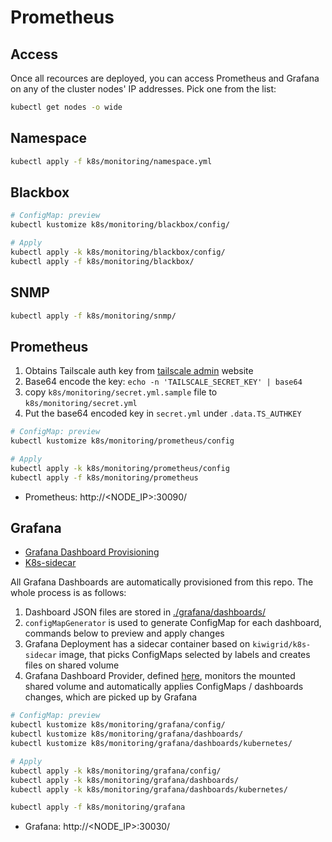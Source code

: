 # Prometheus

## Access

Once all recources are deployed, you can access Prometheus and Grafana on any of the cluster nodes' IP addresses. Pick one from the list:

```bash
kubectl get nodes -o wide
```

## Namespace

```bash
kubectl apply -f k8s/monitoring/namespace.yml
```

## Blackbox

```bash
# ConfigMap: preview
kubectl kustomize k8s/monitoring/blackbox/config/

# Apply
kubectl apply -k k8s/monitoring/blackbox/config/
kubectl apply -f k8s/monitoring/blackbox/
```

## SNMP

```bash
kubectl apply -f k8s/monitoring/snmp/
```

## Prometheus

1. Obtains Tailscale auth key from [tailscale admin](https://login.tailscale.com/admin/settings/keys) website
1. Base64 encode the key: `echo -n 'TAILSCALE_SECRET_KEY' | base64`
1. copy `k8s/monitoring/secret.yml.sample` file to `k8s/monitoring/secret.yml`
1. Put the base64 encoded key in `secret.yml` under `.data.TS_AUTHKEY`

```bash
# ConfigMap: preview
kubectl kustomize k8s/monitoring/prometheus/config

# Apply
kubectl apply -k k8s/monitoring/prometheus/config
kubectl apply -f k8s/monitoring/prometheus
```

* Prometheus: http://<NODE_IP>:30090/

## Grafana

* [Grafana Dashboard Provisioning](https://grafana.com/docs/grafana/latest/administration/provisioning/#dashboards)
* [K8s-sidecar](https://github.com/kiwigrid/k8s-sidecar)

All Grafana Dashboards are automatically provisioned from this repo. The whole process is as follows:

1. Dashboard JSON files are stored in [./grafana/dashboards/](./k8s/monitoring/grafana/dashboards/)
1. `configMapGenerator` is used to generate ConfigMap for each dashboard, commands below to preview and apply changes
1. Grafana Deployment has a sidecar container based on `kiwigrid/k8s-sidecar` image, that picks ConfigMaps selected by labels and creates files on shared volume
1. Grafana Dashboard Provider, defined [here](./grafana/config/provider.yml), monitors the mounted shared volume and automatically applies ConfigMaps / dashboards changes, which are picked up by Grafana

```bash
# ConfigMap: preview
kubectl kustomize k8s/monitoring/grafana/config/
kubectl kustomize k8s/monitoring/grafana/dashboards/
kubectl kustomize k8s/monitoring/grafana/dashboards/kubernetes/

# Apply
kubectl apply -k k8s/monitoring/grafana/config/
kubectl apply -k k8s/monitoring/grafana/dashboards/
kubectl apply -k k8s/monitoring/grafana/dashboards/kubernetes/

kubectl apply -f k8s/monitoring/grafana
```

* Grafana: http://<NODE_IP>:30030/
